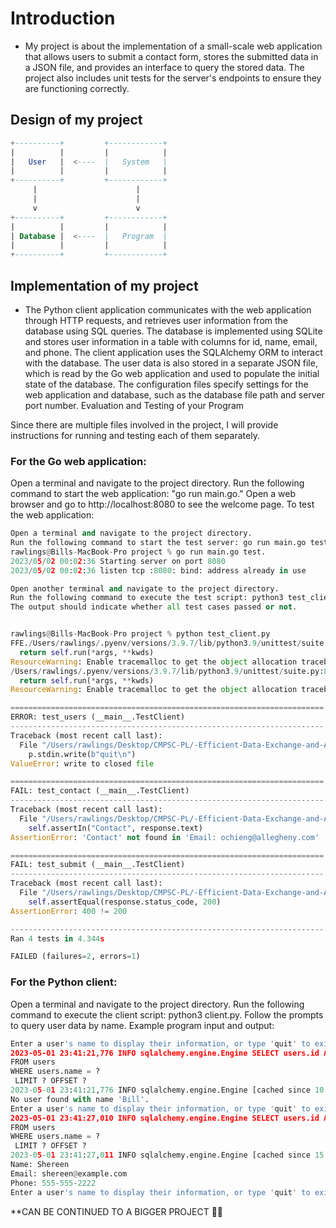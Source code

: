 # Introduction 

* My project is about the implementation of a small-scale web application that allows users to submit a contact form, stores the submitted data in a JSON file, and provides an interface to query the stored data. The project also includes unit tests for the server's endpoints to ensure they are functioning correctly.


## Design of my project

```sql
+----------+         +------------+
|          |         |            |
|   User   |  <----  |   System   |
|          |         |            |
+----------+         +------------+
     |                      |
     |                      |
     v                      v
+----------+         +------------+
|          |         |            |
| Database |  <----  |   Program  |
|          |         |            |
+----------+         +------------+

```

## Implementation of my project

* The Python client application communicates with the web application through HTTP requests, and retrieves user information from the database using SQL queries. The database is implemented using SQLite and stores user information in a table with columns for id, name, email, and phone. The client application uses the SQLAlchemy ORM to interact with the database. The user data is also stored in a separate JSON file, which is read by the Go web application and used to populate the initial state of the database. The configuration files specify settings for the web application and database, such as the database file path and server port number.
Evaluation and Testing of your Program


Since there are multiple files involved in the project, I will provide instructions for running and testing each of them separately.


### For the Go web application:

Open a terminal and navigate to the project directory.
Run the following command to start the web application: "go run main.go."
Open a web browser and go to http://localhost:8080 to see the welcome page.
To test the web application:

```py
Open a terminal and navigate to the project directory.
Run the following command to start the test server: go run main.go test.
rawlings@Bills-MacBook-Pro project % go run main.go test.
2023/05/02 00:02:36 Starting server on port 8080
2023/05/02 00:02:36 listen tcp :8080: bind: address already in use
```

```py
Open another terminal and navigate to the project directory.
Run the following command to execute the test script: python3 test_client.py
The output should indicate whether all test cases passed or not.


rawlings@Bills-MacBook-Pro project % python test_client.py  
FFE./Users/rawlings/.pyenv/versions/3.9.7/lib/python3.9/unittest/suite.py:84: ResourceWarning: unclosed file <_io.BufferedReader name=10>
  return self.run(*args, **kwds)
ResourceWarning: Enable tracemalloc to get the object allocation traceback
/Users/rawlings/.pyenv/versions/3.9.7/lib/python3.9/unittest/suite.py:84: ResourceWarning: unclosed file <_io.BufferedReader name=14>
  return self.run(*args, **kwds)
ResourceWarning: Enable tracemalloc to get the object allocation traceback

======================================================================
ERROR: test_users (__main__.TestClient)
----------------------------------------------------------------------
Traceback (most recent call last):
  File "/Users/rawlings/Desktop/CMPSC-PL/-Efficient-Data-Exchange-and-Analysis-Building-a-Distributed-System-with-Golang-and-Python-using-gR/project/test_client.py", line 61, in test_users
    p.stdin.write(b"quit\n")
ValueError: write to closed file

======================================================================
FAIL: test_contact (__main__.TestClient)
----------------------------------------------------------------------
Traceback (most recent call last):
  File "/Users/rawlings/Desktop/CMPSC-PL/-Efficient-Data-Exchange-and-Analysis-Building-a-Distributed-System-with-Golang-and-Python-using-gR/project/test_client.py", line 35, in test_contact
    self.assertIn("Contact", response.text)
AssertionError: 'Contact' not found in 'Email: ochieng@allegheny.com'

======================================================================
FAIL: test_submit (__main__.TestClient)
----------------------------------------------------------------------
Traceback (most recent call last):
  File "/Users/rawlings/Desktop/CMPSC-PL/-Efficient-Data-Exchange-and-Analysis-Building-a-Distributed-System-with-Golang-and-Python-using-gR/project/test_client.py", line 46, in test_submit
    self.assertEqual(response.status_code, 200)
AssertionError: 400 != 200

----------------------------------------------------------------------
Ran 4 tests in 4.344s

FAILED (failures=2, errors=1)
```

### For the Python client:

Open a terminal and navigate to the project directory.
Run the following command to execute the client script: python3 client.py.
Follow the prompts to query user data by name.
Example program input and output:

```py
Enter a user's name to display their information, or type 'quit' to exit: Bill
2023-05-01 23:41:21,776 INFO sqlalchemy.engine.Engine SELECT users.id AS users_id, users.name AS users_name, users.email AS users_email, users.phone AS users_phone 
FROM users 
WHERE users.name = ?
 LIMIT ? OFFSET ?
2023-05-01 23:41:21,776 INFO sqlalchemy.engine.Engine [cached since 10.71s ago] ('Bill', 1, 0)
No user found with name 'Bill'.
Enter a user's name to display their information, or type 'quit' to exit: Shereen
2023-05-01 23:41:27,010 INFO sqlalchemy.engine.Engine SELECT users.id AS users_id, users.name AS users_name, users.email AS users_email, users.phone AS users_phone 
FROM users 
WHERE users.name = ?
 LIMIT ? OFFSET ?
2023-05-01 23:41:27,011 INFO sqlalchemy.engine.Engine [cached since 15.95s ago] ('Shereen', 1, 0)
Name: Shereen
Email: shereen@example.com
Phone: 555-555-2222
Enter a user's name to display their information, or type 'quit' to exit: 

```




**CAN BE CONTINUED TO A BIGGER PROJECT 🚀😃
